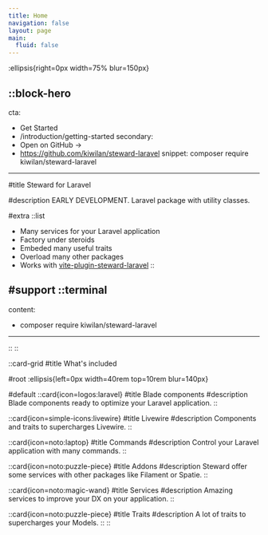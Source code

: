 ```yaml
---
title: Home
navigation: false
layout: page
main:
  fluid: false
---
```


:ellipsis{right=0px width=75% blur=150px}

::block-hero
---
cta:
  - Get Started
  - /introduction/getting-started
secondary:
  - Open on GitHub →
  - https://github.com/kiwilan/steward-laravel
snippet: composer require kiwilan/steward-laravel
---

#title
Steward for Laravel

#description
EARLY DEVELOPMENT. Laravel package with utility classes.

#extra
  ::list
  - Many services for your Laravel application
  - Factory under steroids
  - Embeded many useful traits
  - Overload many other packages
  - Works with [vite-plugin-steward-laravel](https://www.npmjs.com/package/@kiwilan/vite-plugin-steward-laravel)
  ::

#support
  ::terminal
  ---
  content:
  - composer require kiwilan/steward-laravel
  ---
  ::
::

::card-grid
#title
What's included

#root
:ellipsis{left=0px width=40rem top=10rem blur=140px}

#default
  ::card{icon=logos:laravel}
  #title
  Blade components
  #description
  Blade components ready to optimize your Laravel application.
  ::

  ::card{icon=simple-icons:livewire}
  #title
  Livewire
  #description
  Components and traits to supercharges Livewire.
  ::

  ::card{icon=noto:laptop}
  #title
  Commands
  #description
  Control your Laravel application with many commands.
  ::

  ::card{icon=noto:puzzle-piece}
  #title
  Addons
  #description
  Steward offer some services with other packages like Filament or Spatie.
  ::

  ::card{icon=noto:magic-wand}
  #title
  Services
  #description
  Amazing services to improve your DX on your application.
  ::

  ::card{icon=noto:puzzle-piece}
  #title
  Traits
  #description
  A lot of traits to supercharges your Models.
  ::
::
